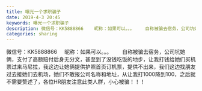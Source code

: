 ```yaml
---
title: 曝光一个求职骗子
date: 2019-4-3 20:45
keywords: 曝光一个求职骗子
description: 微信号：KK5888866    昵称：如果可以。。。    自称被骗去宿务，公司坑她俩，支付了高额赔付后身无分文，甚至到了没钱吃饭的地步，让我打钱给她们买机票过来马尼拉，我这边让她俩提供护照首页订机票，提供不出来，我们这边找朋友过去接她们
categories: sharing
---
```

<td class="t_f" id="postmessage_3387619">

微信号：KK5888866     昵称：如果可以。。。       自称被骗去宿务，公司坑她俩，支付了高额赔付后身无分文，甚至到了没钱吃饭的地步，让我打钱给她们买机票过来马尼拉，我这边让她俩提供护照首页订机票，提供不出来，我们这边找朋友过去接她们去机场，她们不敢报公司名称和地址，从让我打1000降到100，之后就不需要赘述了，各位HR朋友注意此类人群，小心被骗！！！</td>
